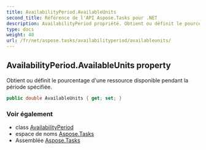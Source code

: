 ```yaml
---
title: AvailabilityPeriod.AvailableUnits
second_title: Référence de l'API Aspose.Tasks pour .NET
description: AvailabilityPeriod propriété. Obtient ou définit le pourcentage dune ressource disponible pendant la période spécifiée.
type: docs
weight: 40
url: /fr/net/aspose.tasks/availabilityperiod/availableunits/
---
```

## AvailabilityPeriod.AvailableUnits property

Obtient ou définit le pourcentage d'une ressource disponible pendant la période spécifiée.

```csharp
public double AvailableUnits { get; set; }
```

### Voir également

* class [AvailabilityPeriod](../)
* espace de noms [Aspose.Tasks](../../availabilityperiod/)
* Assemblée [Aspose.Tasks](../../../)


